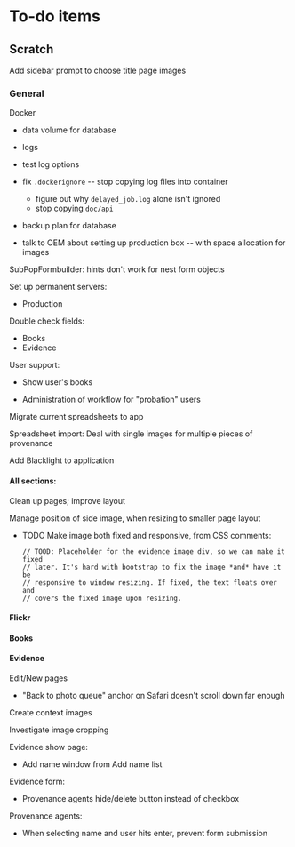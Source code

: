 # To-do items

## Scratch

Add sidebar prompt to choose title page images

### General

Docker

  - data volume for database
  - logs
  - test log options
  - fix `.dockerignore` -- stop copying log files into container
    + figure out why `delayed_job.log` alone isn't ignored
    + stop copying `doc/api`

  - backup plan for database

  - talk to OEM about setting up production box -- with space allocation for images

SubPopFormbuilder: hints don't work for nest form objects

Set up permanent servers:

<!-- - Staging -->
- Production

Double check fields:

- Books
- Evidence

User support:

<!-- - Add full_name to user -->
<!-- - Add user to books and evidence: `created_by`, `updated_by` -->
- Show user's books
<!-- - Push to Flickr workflow -->
- Administration of workflow for "probation" users

Migrate current spreadsheets to app

Spreadsheet import: Deal with single images for multiple pieces of provenance

Add Blacklight to application

<!-- Model name: -->

<!-- - replace `item.class.name.underscore` with `item.model_name.element`
  throughout -->

#### All sections:

Clean up pages; improve layout

Manage position of side image, when resizing to smaller page layout

  - TODO Make image both fixed and responsive, from CSS comments:

        // TOOD: Placeholder for the evidence image div, so we can make it fixed
        // later. It's hard with bootstrap to fix the image *and* have it be
        // responsive to window resizing. If fixed, the text floats over and
        // covers the fixed image upon resizing.

#### Flickr ####

<!-- Move flickr_preview partial from shared to flickr/show view -->

#### Books ####

<!-- Add date_narrative field
  - form
  - show
  - hint
 -->
#### Evidence

Edit/New pages
- "Back to photo queue" anchor on Safari doesn't scroll down far enough

Create context images

Investigate image cropping

Evidence show page:

- Add name window from Add name list

Evidence form:

- Provenance agents hide/delete button instead of checkbox

Provenance agents:
- When selecting name and user hits enter, prevent form submission

<!-- Where?

  - ?? Provenance place?
  - Hint? <-- Try this one. "Give a place named in the provenance mark or the location of the book at the time the mark was added." -->

<!-- X - fit image in container

x - Decide whether a used master image can be edited and how to behave if yes
x
x     - Option 1) If the image has been used for evidence or a title page, create
x       a new photo object to assign to each publishable to which the image is
x       attached
x
x     - Option 2) If the image has been used for evidence or a title page, create
x       a new *master* photo and edit it.
x
x     - Option 3) Locking: Lock the master image if it has been used.
x
x     - Option 3a) Modified locking:  Lock master image, but allow it to be
x       duplicated (this is about the same thing as Option 2).
x
x - set cropped modal max size to window size?
x - upload image to app
x - create/update image
x - when updating photo show progress bar for image in status element -->
<!-- x - Rename concern HasPhoto -> BelongsToPhoto -->
<!-- Automatically display context image created for cropped photos -->
<!-- Do not attach context image on crop if one is already assigned -->
<!-- Delete action for publishables removes 'Delete' button from all publishables -->
<!-- User model: exclude certain user names: 'all', 'admin', etc. -->
<!-- Add exception notification -->
<!-- - create context image -->
<!-- ## Flickr

- make sure flickrize_tags calculates correct tags for existing photos

## Unordered list of stuff
 -->
 <!-- Rename HasPhoto to BelongsToPhoto; it's confusing as it's named now. -->
